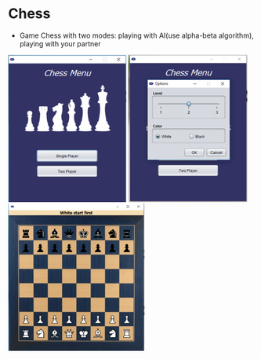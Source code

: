 # Chess
+ Game Chess with two modes: playing with AI(use alpha-beta algorithm), playing with your partner

![Alt text](https://github.com/1412111/Chess/blob/master/1.png)
![Alt text](https://github.com/1412111/Chess/blob/master/2.png)
![Alt text](https://github.com/1412111/Chess/blob/master/3.png)

